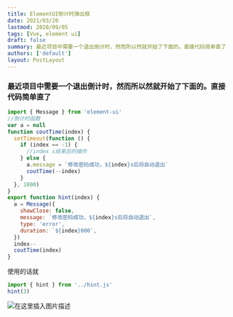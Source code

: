 ```yaml
---
title: ElementUI倒计时弹出框
date: 2021/03/20
lastmod: 2020/09/05
tags: [Vue, element ui]
draft: false
summary: 最近项目中需要一个退出倒计时，然而所以然就开始了下面的。直接代码简单直了
authors: ['default']
layout: PostLayout
---
```


### 最近项目中需要一个退出倒计时，然而所以然就开始了下面的。直接代码简单直了

```javascript
import { Message } from 'element-ui'
//倒计时函数
var a = null
function coutTime(index) {
  setTimeout(function () {
    if (index == -1) {
      //index s结束后的操作
    } else {
      a.message = `修改密码成功，${index}s后将自动退出`
      coutTime(--index)
    }
  }, 1000)
}
export function hint(index) {
  a = Message({
    showClose: false,
    message: `修改密码成功，${index}s后将自动退出`,
    type: 'error',
    duration: `${index}000`,
  })
  index--
  coutTime(index)
}
```

使用的话就

```javascript
import { hint } from '../hint.js'
hint(3)
```

![在这里插入图片描述](https://img-blog.csdnimg.cn/20210121105711888.png?x-oss-process=image/watermark,type_ZmFuZ3poZW5naGVpdGk,shadow_10,text_aHR0cHM6Ly9ibG9nLmNzZG4ubmV0L3FxXzQzNDkwMzcy,size_16,color_FFFFFF,t_70)
